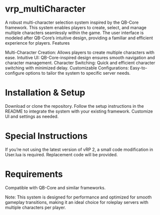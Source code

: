 # vrp_multiCharacter

A robust multi-character selection system inspired by the QB-Core framework. This system enables players to create, select, and manage multiple characters seamlessly within the game. The user interface is modeled after QB-Core’s intuitive design, providing a familiar and efficient experience for players.
Features

Multi-Character Creation: Allows players to create multiple characters with ease.
Intuitive UI: QB-Core-inspired design ensures smooth navigation and character management.
Character Switching: Quick and efficient character switching with minimized delay.
Customizable Configurations: Easy-to-configure options to tailor the system to specific server needs.

# Installation & Setup

  Download or clone the repository.
  Follow the setup instructions in the README to integrate the system with your existing framework.
  Customize UI and settings as needed.

# Special Instructions

  If you’re not using the latest version of vRP 2, a small code modification in User.lua is required. 
  Replacement code will be provided.

# Requirements

  Compatible with QB-Core and similar frameworks.

Note: This system is designed for performance and optimized for smooth gameplay transitions, making it an ideal choice for roleplay servers with multiple characters per player.
